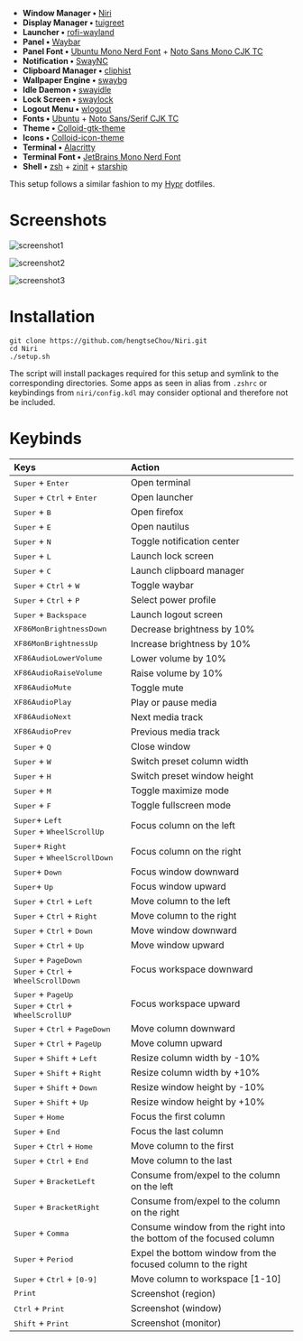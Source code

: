 - **Window Manager •** [Niri](https://github.com/YaLTeR/niri)
- **Display Manager •** [tuigreet](https://github.com/apognu/tuigreet)
- **Launcher •** [rofi-wayland](https://github.com/lbonn/rofi)
- **Panel •** [Waybar](https://github.com/Alexays/Waybar)
- **Panel Font •** [Ubuntu Mono Nerd Font](https://archlinux.org/packages/extra/any/ttf-ubuntu-mono-nerd/) + [Noto Sans Mono CJK TC](https://archlinux.org/packages/extra/any/noto-fonts-cjk/)
- **Notification •** [SwayNC](https://github.com/ErikReider/SwayNotificationCenter)
- **Clipboard Manager •** [cliphist](https://github.com/sentriz/cliphist)
- **Wallpaper Engine •** [swaybg](https://github.com/swaywm/swaybg)
- **Idle Daemon •** [swayidle](https://github.com/swaywm/swayidle)
- **Lock Screen •** [swaylock](https://github.com/swaywm/swaylock)
- **Logout Menu •** [wlogout](https://github.com/ArtsyMacaw/wlogout)
- **Fonts •** [Ubuntu](https://archlinux.org/packages/extra/any/ttf-ubuntu-font-family/) + [Noto Sans/Serif CJK TC](https://archlinux.org/packages/extra/any/noto-fonts-cjk/)
- **Theme •** [Colloid-gtk-theme](https://github.com/vinceliuice/Colloid-gtk-theme)
- **Icons •** [Colloid-icon-theme](https://github.com/vinceliuice/Colloid-icon-theme)
- **Terminal •** [Alacritty](https://github.com/alacritty/alacritty)
- **Terminal Font •** [JetBrains Mono Nerd Font](https://archlinux.org/packages/extra/any/ttf-jetbrains-mono-nerd/)
- **Shell •** [zsh](https://www.zsh.org/) + [zinit](https://github.com/zdharma-continuum/zinit) + [starship](https://github.com/starship/starship)

This setup follows a similar fashion to my [Hypr](https://github.com/hengtseChou/Hypr) dotfiles.

# Screenshots

![screenshot1](https://i.imgur.com/oKOAPYg.png)

![screenshot2](https://i.imgur.com/W2rkviV.png)

![screenshot3](https://i.imgur.com/7ffEhLz.png)

# Installation

```
git clone https://github.com/hengtseChou/Niri.git
cd Niri
./setup.sh
```

The script will install packages required for this setup and symlink to the corresponding directories. Some apps as seen in alias from `.zshrc` or keybindings from `niri/config.kdl` may consider optional and therefore not be included.

# Keybinds

<div align="center">

| Keys                                                                                                         | Action                                                              |
| :----------------------------------------------------------------------------------------------------------- | :------------------------------------------------------------------ |
| <kbd>Super</kbd> + <kbd>Enter</kbd>                                                                          | Open terminal                                                       |
| <kbd>Super</kbd> + <kbd>Ctrl</kbd> + <kbd>Enter</kbd>                                                        | Open launcher                                                       |
| <kbd>Super</kbd> + <kbd>B</kbd>                                                                              | Open firefox                                                        |
| <kbd>Super</kbd> + <kbd>E</kbd>                                                                              | Open nautilus                                                       |
| <kbd>Super</kbd> + <kbd>N</kbd>                                                                              | Toggle notification center                                          |
| <kbd>Super</kbd> + <kbd>L</kbd>                                                                              | Launch lock screen                                                  |
| <kbd>Super</kbd> + <kbd>C</kbd>                                                                              | Launch clipboard manager                                            |
| <kbd>Super</kbd> + <kbd>Ctrl</kbd> + <kbd>W</kbd>                                                            | Toggle waybar                                                       |
| <kbd>Super</kbd> + <kbd>Ctrl</kbd> + <kbd>P</kbd>                                                            | Select power profile                                                |
| <kbd>Super</kbd> + <kbd>Backspace</kbd>                                                                      | Launch logout screen                                                |
| <kbd>XF86MonBrightnessDown</kbd>                                                                             | Decrease brightness by 10%                                          |
| <kbd>XF86MonBrightnessUp</kbd>                                                                               | Increase brightness by 10%                                          |
| <kbd>XF86AudioLowerVolume</kbd>                                                                              | Lower volume by 10%                                                 |
| <kbd>XF86AudioRaiseVolume</kbd>                                                                              | Raise volume by 10%                                                 |
| <kbd>XF86AudioMute</kbd>                                                                                     | Toggle mute                                                         |
| <kbd>XF86AudioPlay</kbd>                                                                                     | Play or pause media                                                 |
| <kbd>XF86AudioNext</kbd>                                                                                     | Next media track                                                    |
| <kbd>XF86AudioPrev</kbd>                                                                                     | Previous media track                                                |
| <kbd>Super</kbd> + <kbd>Q</kbd>                                                                              | Close window                                                        |
| <kbd>Super</kbd> + <kbd>W</kbd>                                                                              | Switch preset column width                                          |
| <kbd>Super</kbd> + <kbd>H</kbd>                                                                              | Switch preset window height                                         |
| <kbd>Super</kbd> + <kbd>M</kbd>                                                                              | Toggle maximize mode                                                |
| <kbd>Super</kbd> + <kbd>F</kbd>                                                                              | Toggle fullscreen mode                                              |
| <kbd>Super</kbd>+ <kbd>Left</kbd> </br> <kbd>Super</kbd> + <kbd>WheelScrollUp</kbd>                          | Focus column on the left                                            |
| <kbd>Super</kbd>+ <kbd>Right</kbd> </br> <kbd>Super</kbd> + <kbd>WheelScrollDown</kbd>                       | Focus column on the right                                           |
| <kbd>Super</kbd>+ <kbd>Down</kbd>                                                                            | Focus window downward                                               |
| <kbd>Super</kbd>+ <kbd>Up</kbd>                                                                              | Focus window upward                                                 |
| <kbd>Super</kbd> + <kbd>Ctrl</kbd> + <kbd>Left</kbd>                                                         | Move column to the left                                             |
| <kbd>Super</kbd> + <kbd>Ctrl</kbd> + <kbd>Right</kbd>                                                        | Move column to the right                                            |
| <kbd>Super</kbd> + <kbd>Ctrl</kbd> + <kbd>Down</kbd>                                                         | Move window downward                                                |
| <kbd>Super</kbd> + <kbd>Ctrl</kbd> + <kbd>Up</kbd>                                                           | Move window upward                                                  |
| <kbd>Super</kbd> + <kbd>PageDown</kbd> </br> <kbd>Super</kbd> + <kbd>Ctrl</kbd> + <kbd>WheelScrollDown</kbd> | Focus workspace downward                                            |
| <kbd>Super</kbd> + <kbd>PageUp</kbd> </br> <kbd>Super</kbd> + <kbd>Ctrl</kbd> + <kbd>WheelScrollUP</kbd>     | Focus workspace upward                                              |
| <kbd>Super</kbd> + <kbd>Ctrl</kbd> + <kbd>PageDown</kbd>                                                     | Move column downward                                                |
| <kbd>Super</kbd> + <kbd>Ctrl</kbd> + <kbd>PageUp</kbd>                                                       | Move column upward                                                  |
| <kbd>Super</kbd> + <kbd>Shift</kbd> + <kbd>Left</kbd>                                                        | Resize column width by -10%                                         |
| <kbd>Super</kbd> + <kbd>Shift</kbd> + <kbd>Right</kbd>                                                       | Resize column width by +10%                                         |
| <kbd>Super</kbd> + <kbd>Shift</kbd> + <kbd>Down</kbd>                                                        | Resize window height by -10%                                        |
| <kbd>Super</kbd> + <kbd>Shift</kbd> + <kbd>Up</kbd>                                                          | Resize window height by +10%                                        |
| <kbd>Super</kbd> + <kbd>Home</kbd>                                                                           | Focus the first column                                              |
| <kbd>Super</kbd> + <kbd>End</kbd>                                                                            | Focus the last column                                               |
| <kbd>Super</kbd> + <kbd>Ctrl</kbd> + <kbd>Home</kbd>                                                         | Move column to the first                                            |
| <kbd>Super</kbd> + <kbd>Ctrl</kbd> + <kbd>End</kbd>                                                          | Move column to the last                                             |
| <kbd>Super</kbd> + <kbd>BracketLeft</kbd>                                                                    | Consume from/expel to the column on the left                        |
| <kbd>Super</kbd> + <kbd>BracketRight</kbd>                                                                   | Consume from/expel to the column on the right                       |
| <kbd>Super</kbd> + <kbd>Comma</kbd>                                                                          | Consume window from the right into the bottom of the focused column |
| <kbd>Super</kbd> + <kbd>Period</kbd>                                                                         | Expel the bottom window from the focused column to the right        |
| <kbd>Super</kbd> + <kbd>Ctrl</kbd> + <kbd>[0-9]</kbd>                                                        | Move column to workspace [1-10]                                     |
| <kbd>Print</kbd>                                                                                             | Screenshot (region)                                                 |
| <kbd>Ctrl</kbd> + <kbd>Print</kbd>                                                                           | Screenshot (window)                                                 |
| <kbd>Shift</kbd> + <kbd>Print</kbd>                                                                          | Screenshot (monitor)                                                |

</div>
